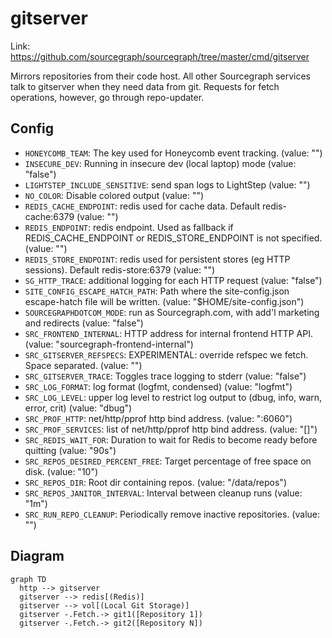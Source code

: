 # gitserver

Link: https://github.com/sourcegraph/sourcegraph/tree/master/cmd/gitserver

Mirrors repositories from their code host. All other Sourcegraph services talk to gitserver when they need data from git. Requests for fetch operations, however, go through repo-updater.

## Config

- `HONEYCOMB_TEAM`: The key used for Honeycomb event tracking. (value: "")
- `INSECURE_DEV`: Running in insecure dev (local laptop) mode (value: "false")
- `LIGHTSTEP_INCLUDE_SENSITIVE`: send span logs to LightStep (value: "")
- `NO_COLOR`: Disable colored output (value: "")
- `REDIS_CACHE_ENDPOINT`: redis used for cache data. Default redis-cache:6379 (value: "")
- `REDIS_ENDPOINT`: redis endpoint. Used as fallback if REDIS_CACHE_ENDPOINT or REDIS_STORE_ENDPOINT is not specified. (value: "")
- `REDIS_STORE_ENDPOINT`: redis used for persistent stores (eg HTTP sessions). Default redis-store:6379 (value: "")
- `SG_HTTP_TRACE`: additional logging for each HTTP request (value: "false")
- `SITE_CONFIG_ESCAPE_HATCH_PATH`: Path where the site-config.json escape-hatch file will be written. (value: "\$HOME/site-config.json")
- `SOURCEGRAPHDOTCOM_MODE`: run as Sourcegraph.com, with add'l marketing and redirects (value: "false")
- `SRC_FRONTEND_INTERNAL`: HTTP address for internal frontend HTTP API. (value: "sourcegraph-frontend-internal")
- `SRC_GITSERVER_REFSPECS`: EXPERIMENTAL: override refspec we fetch. Space separated. (value: "")
- `SRC_GITSERVER_TRACE`: Toggles trace logging to stderr (value: "false")
- `SRC_LOG_FORMAT`: log format (logfmt, condensed) (value: "logfmt")
- `SRC_LOG_LEVEL`: upper log level to restrict log output to (dbug, info, warn, error, crit) (value: "dbug")
- `SRC_PROF_HTTP`: net/http/pprof http bind address. (value: ":6060")
- `SRC_PROF_SERVICES`: list of net/http/pprof http bind address. (value: "[]")
- `SRC_REDIS_WAIT_FOR`: Duration to wait for Redis to become ready before quitting (value: "90s")
- `SRC_REPOS_DESIRED_PERCENT_FREE`: Target percentage of free space on disk. (value: "10")
- `SRC_REPOS_DIR`: Root dir containing repos. (value: "/data/repos")
- `SRC_REPOS_JANITOR_INTERVAL`: Interval between cleanup runs (value: "1m")
- `SRC_RUN_REPO_CLEANUP`: Periodically remove inactive repositories. (value: "")

## Diagram

```mermaid
graph TD
  http --> gitserver
  gitserver --> redis[(Redis)]
  gitserver --> vol[(Local Git Storage)]
  gitserver -.Fetch.-> git1([Repository 1])
  gitserver -.Fetch.-> git2([Repository N])
```

